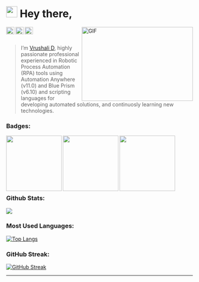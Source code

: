 <img src="https://media.giphy.com/media/hvRJCLFzcasrR4ia7z/giphy.gif" width="30px"> Hey there, 
==========

<p align="left">
  <img align="right" alt="GIF" src="https://github.com/vrushalird/assets/raw/images/GitHub-Avatar.gif" width="300" height="200" />
  <!---img align="right" height="20" src="https://visitor-badge.glitch.me/badge?page_id=vrushalird.vrushalird&left_color=green&right_color=red"--->
  <a href="https://www.linkedin.com/in/vrushali-daware-2a6a08138/" >
    <img align="left" height="20" src="https://raw.githubusercontent.com/peterthehan/peterthehan/master/assets/linkedin.svg" alt="LinkedIn Profile" width="22px"/>
  </a>
  <a href="https://twitter.com/Vrushali__D" >
    <img align="left" height="20" src="https://raw.githubusercontent.com/peterthehan/peterthehan/master/assets/twitter.svg" alt="Twitter Profile" width="22px"/>
  </a>
  <a href="mailto:vrushali.geek@gmail.com" >
    <img align="left" height="20" src="https://github.com/vrushalird/assets/raw/images/mail.png" alt="Email" width="22px"/>
  </a>
</p>
 <!---https://visitor-badge.glitch.me/badge?page_id=vrushalird.vrushalird---->
<br><br>


> I’m [Vrushali D](https://github.com/vrushalird), highly passionate professional experienced in Robotic Process Automation (RPA) tools using Automation Anywhere (v11.0) and Blue Prism (v6.10) and scripting languages for developing automated solutions, and continuosly learning new technologies.  

<!---
### Languages and Tools:


<img align="left" height="40" src="https://github.com/vrushalird/assets/raw/images/automationanywhere.png">
<img align="left" height="40" src="https://github.com/vrushalird/assets/raw/images/blueprism.png">
<img align="left" height="40" src="https://github.com/vrushalird/assets/raw/images/java.jpg"> 
<img align="left" height="40" src="https://github.com/vrushalird/assets/raw/images/cpp.png">
<img align="left" height="40" src="https://github.com/vrushalird/assets/raw/images/c-programming.png">
<img align="left" height="40" src="https://github.com/vrushalird/assets/raw/images/csharp.png">
<img align="left" height="40" src="https://github.com/vrushalird/assets/raw/images/dotnet.png">
<img align="left" height="40" src="https://github.com/vrushalird/assets/raw/images/html5.png">
<img align="left" height="40" src="https://github.com/vrushalird/assets/raw/images/css3.png">
<img align="left" height="40" src="https://github.com/vrushalird/assets/raw/images/github.png">

<br><br>

***
### Certificates:
<a href="https://certificates.automationanywhere.com/d3a21306-198a-4408-9c58-85463623cb9b">
  <img align="left" width="90" height="100" src="https://github.com/vrushalird/assets/raw/images/rf4w613j_1680715629283.png">
</a>
<a href="https://www.credly.com/badges/f6b7fc00-f28c-4e64-b48d-786832d509d1?source=linked_in_profile">
  <img align="left" width="100" height="100" src="https://github.com/vrushalird/assets/raw/images/Badge-MSAzureFundamentals.png">
</a>


<br><br>  
<br><br>
<br><br>  
<br><br>
---->

### Badges:
<a href="https://certificates.automationanywhere.com/363355d9-f408-4b43-a67e-ee72578333f0">
  <img align="left" width="150" height="150" src="https://github.com/vrushalird/assets/raw/images/botdeveloper-v11.png">
</a>
<a href="https://certificates.automationanywhere.com/5ac14009-e370-4dda-a484-494e685ac904">
<img align="left" width="150" height="150" src="https://github.com/vrushalird/assets/raw/images/controlroomadmin.png">
</a>
<a href="https://certificates.automationanywhere.com/9414ed67-b327-462f-bbd8-6e60544ff0bb">
<img align="left" width="150" height="150" src="https://github.com/vrushalird/assets/raw/images/technicalsupportspec.png">
</a>

<br><br><br><br><br><br><br><br>
### Github Stats:

![](https://github-readme-stats.vercel.app/api?username=vrushalird&show_icons=true&hide_title=true)
<br>
### Most Used Languages:
[![Top Langs](https://github-readme-stats.vercel.app/api/top-langs/?username=vrushalird&hide=javascript,html&layout=compact&hide_title=true)](https://github.com/vrushalird/github-readme-stats) 
### GitHub Streak:
[![GitHub Streak](https://github-readme-streak-stats.herokuapp.com?user=vrushalird)](https://git.io/streak-stats)

---

<!---
<p align="center">
  If you liked my profile, you can star ⭐ the repo and if you want to use this template, you can Fork it and use. 
</p>
![](https://github-readme-stats.vercel.app/api/top-langs/?username=vrushalird&layout=compact)
<p align="left"> <img src="https://github-readme-stats.vercel.app/api?username=vrushalird&show_icons=true" alt="vrushalird" /></p>
<img align="right" height="20" src="https://vbr.wocr.tk/badge?page_id=vrushalird.vrushalird">
![Top Langs](https://github-readme-stats.vercel.app/api/top-langs/?username=vrushalird&layout=compact)](https://github.com/vrushalird/github-readme-stats)
 👀 🌱 📫 💼
<img src="https://media.giphy.com/media/3ohhwFmrcYqKEHg3Kw/giphy.gif" width="25px">
<img src="https://media.giphy.com/media/VDNDX5BhKKz0YsJkl0/giphy.gif" width="25px">
<a href="https://www.java.com/" target="_blank"> 
<a href="https://www.w3schools.com/cpp/" target="_blank">
 <a href="https://www.cprogramming.com/" target="_blank">
<img src="https://github-readme-stats.vercel.app/api?username=vrushalird&show_icons=true&theme=gotham" alt="vrushalird" />
<code><a href="https://www.w3schools.com/css/" target="_blank"><img align="left" alt="CSS3" width="40px" src="https://github.com/vrushalird/test-repo/raw/images/css3.jpg?raw=true" /></a></code>
<code><a href="https://www.w3.org/html/" target="_blank"><img align="left" alt="HTML5" width="40px" src="https://github.com/vrushalird/test-repo/raw/images/html.png?raw=true" /></a></code>
<code><img align="left" alt="Java" width="80px" src="https://github.com/vrushalird/test-repo/raw/images/java.jpg?raw=true"/></code>
<code><img height="40" src="https://raw.githubusercontent.com/github/explore/80688e429a7d4ef2fca1e82350fe8e3517d3494d/topics/mysql/mysql.png"></code>
<code><img height="40" src="https://raw.githubusercontent.com/github/explore/80688e429a7d4ef2fca1e82350fe8e3517d3494d/topics/git/git.png"></code>
<code><img height="40" src="https://raw.githubusercontent.com/github/explore/80688e429a7d4ef2fca1e82350fe8e3517d3494d/topics/cpp/cpp.png"></code>
<code><img height="40" src="https://raw.githubusercontent.com/github/explore/80688e429a7d4ef2fca1e82350fe8e3517d3494d/topics/javascript/javascript.png"></code>
<code><img height="20" src="https://raw.githubusercontent.com/github/explore/80688e429a7d4ef2fca1e82350fe8e3517d3494d/topics/vue/vue.png"></code>
<code><img height="20" src="https://raw.githubusercontent.com/github/explore/80688e429a7d4ef2fca1e82350fe8e3517d3494d/topics/react/react.png"></code>
<code><img height="20" src="https://raw.githubusercontent.com/github/explore/5c058a388828bb5fde0bcafd4bc867b5bb3f26f3/topics/graphql/graphql.png"></code>
<code><img height="20" src="https://raw.githubusercontent.com/github/explore/80688e429a7d4ef2fca1e82350fe8e3517d3494d/topics/nodejs/nodejs.png"></code>
<code><img height="20" src="https://raw.githubusercontent.com/github/explore/80688e429a7d4ef2fca1e82350fe8e3517d3494d/topics/firebase/firebase.png"></code>
<code><img height="20" src="https://raw.githubusercontent.com/github/explore/80688e429a7d4ef2fca1e82350fe8e3517d3494d/topics/python/python.png"></code>
![](https://visitor-badge.glitch.me/badge?page_id=vrushalird.vrushalird)
vrushalird/vrushalird is a ✨ special ✨ repository because its `README.md` (this file) appears on your GitHub profile.
You can click the Preview link to take a look at your changes.
![visitors](https://visitor-badge.glitch.me/badge?page_id=page.id&left_color=green&right_color=red)
<img align="right" alt="GIF" src="https://github.com/abhisheknaiidu/abhisheknaiidu/blob/master/code.gif?raw=true" width="500" height="320" />
--->
<br/>

